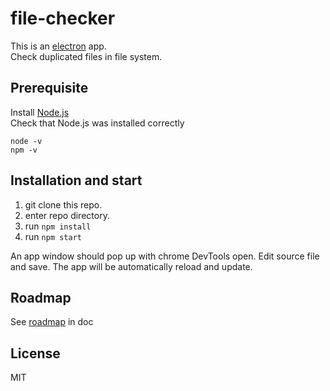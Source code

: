 # file-checker

This is an [electron](https://www.electronjs.org/) app.  
Check duplicated files in file system.

## Prerequisite 

Install [Node.js](https://nodejs.org/en/download/package-manager/)  
Check that Node.js was installed correctly
```
node -v
npm -v
```


## Installation and start
1. git clone this repo.
1. enter repo directory.
1. run `npm install`
1. run `npm start`

An app window should pop up with chrome DevTools open. 
Edit source file and save. The app will be automatically reload and update.   

## Roadmap 
See [roadmap](./doc/roadmap.md) in doc

## License
MIT
